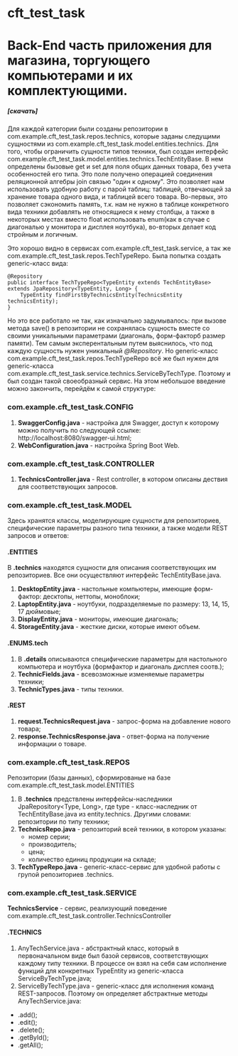 # cft_test_task
# Back-End часть приложения для магазина, торгующего компьютерами и их комплектующими.
##### [скачать]
Для каждой категории были созданы репозитории в com.example.cft_test_task.repos.technics, которые заданы следущими сущностями из com.example.cft_test_task.model.entities.technics.
Для того, чтобы ограничить сущности типов техники, был создан интерфейс com.example.cft_test_task.model.entities.technics.TechEntityBase. В нем определены бызовые get и set для поля
общих данных товара, без учета особенностей его типа. Это поле получено операцией соединения реляционной алгебры join связью "один к одному". Это позволяет нам использовать удобную 
работу с парой таблиц: таблицей, отвечающей за хранение товара одного вида, и таблицей всего товара. Во-первых, это позволяет сэкономить память, т.к. нам не нужно в таблице конкретного
вида техники добавлять не относящиеся к нему столбцы, а также в некоторых местах вместо float использовать enum(как в случае с диагональю у монитора и дисплея ноутбука), во-вторых делает
код стройным и логичным. 

Это хорошо видно в сервисах com.example.cft_test_task.service, а так же com.example.cft_test_task.repos.TechTypeRepo. Была попытка создать generic-класс вида:
````
@Repository
public interface TechTypeRepo<TypeEntity extends TechEntityBase> extends JpaRepository<TypeEntity, Long> {
    TypeEntity findFirstByTechnicsEntity(TechnicsEntity technicsEntity);
}

````
Но это все работало не так, как изначально задумывалось: при вызове метода save() в репозитории не сохранялась сущность вместе со своими уникальными параметрами (диагональ, форм-факторб
размер памяти). Тем самым эксперентальным путем выяснилось, что под каждую сущность нужен уникальный _@Repository_. Но generic-класс com.example.cft_test_task.repos.TechTypeRepo всё же был нужен для generic-класса com.example.cft_test_task.service.technics.ServiceByTechType.
Поэтому и был создан такой своеобразный сервис. На этом небольшое введение можно закончить, перейдём к самой структуре:

### com.example.cft_test_task.CONFIG
1. **SwaggerConfig.java** - настройка для Swagger, доступ к которому можно получить по следующей ссылке: http://localhost:8080/swagger-ui.html;
2. **WebConfiguration.java** - настройка Spring Boot Web.

### com.example.cft_test_task.CONTROLLER
1. **TechnicsController.java** - Rest controller, в котором описаны дествия для соответствующих запросов.  

### com.example.cft_test_task.MODEL
Здесь хранятся классы, моделирующие сущности для репозиториев, специфические параметры разного типа техники, а также модели REST запросов и ответов: 
#### .ENTITIES
В **.technics** находятся сущности для описания соответствующих им репозиториев. Все они осуществляют интерфейс TechEntityBase.java.

1. **DesktopEntity.java** -  настольные компьютеры, имеющие форм-фактор: десктопы, неттопы, моноблоки;
2. **LaptopEntity.java** - ноутбуки, подразделяемые по размеру: 13, 14, 15, 17 дюймовые;
3. **DisplayEntity.java** - мониторы, имеющие диагональ;
4. **StorageEntity.java** - жесткие диски, которые имеют объем.
#### .ENUMS.tech
1. В **.details** описываются специфические параметры для настольного компьютера и ноутбука (формфактор и диагональ дисплея соотв.);
2. **TechnicFields.java** - всевозможные изменяемые параметры техники;
3. **TechnicTypes.java** - типы техники.
#### .REST
1. **request.TechnicsRequest.java** - запрос-форма на добавление нового товара;
2. **response.TechnicsResponse.java** - ответ-форма на получение информации о товаре.
### com.example.cft_test_task.REPOS
Репозитории (базы данных), сформированые на базе com.example.cft_test_task.model.ENTITIES
1. В **.technics** предствлены интерфейсы-наследники JpaRepository<Type, Long>, где type - класс-наследник от
   TechEntityBase.java из entity.technics. Другими словами: репозитории по типу техники;
2. **TechnicsRepo.java** - репозиторий всей техники, в котором указаны:
   * номер серии;
   * производитель;
   * цена;
   * количество единиц продукции на складе;
3. **TechTypeRepo.java** - generic-класс-сервис для удобной работы с групой репозиториев .technics.
### com.example.cft_test_task.SERVICE
**TechnicsService** - сервис, реализующий поведение com.example.cft_test_task.controller.TechnicsController
#### .TECHNICS
1. AnyTechService.java - абстрактный класс, который в первоначальном виде был базой сервисов, соответствующих каждому
типу техники. В процессе он взял на себя сам исполнение функций для конкретных TypeEntity из generic-класса ServiceByTechType.java;
2. ServiceByTechType.java - generic-класс для исполнения команд REST-запросов. Поэтому он определяет абстрактные методы AnyTechService.java:
* .add();
* .edit();
* .delete();
* .getById();
* .getAll();
